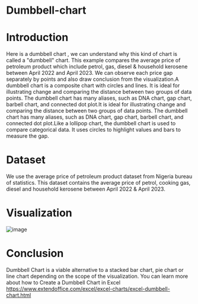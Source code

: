 # Dumbbell-chart
# Introduction
Here is a dumbbell chart , we can understand why this kind of chart is called a "dumbbell" chart. This example compares the average price of petroleum product which include petrol, gas, diesel & household kerosene between April 2022 and April 2023. We can observe each price gap separately by points and also draw conclusion from the visualization.A dumbbell chart is a composite chart with circles and lines. It is ideal for illustrating change and comparing the distance between two groups of data points. The dumbbell chart has many aliases, such as DNA chart, gap chart, barbell chart, and connected dot plot.It is ideal for illustrating change and comparing the distance between two groups of data points. The dumbbell chart has many aliases, such as DNA chart, gap chart, barbell chart, and connected dot plot.Like a lollipop chart, the dumbbell chart is used to compare categorical data. It uses circles to highlight values and bars to measure the gap.
# Dataset
We use the average price of petroleum product dataset from Nigeria bureau of statistics. This dataset contains the average price of petrol, cooking gas, diesel and household kerosene between April 2022 & April 2023.
# Visualization
![image](https://github.com/rotland/Dumbbell-chart/assets/65259178/d39dc22e-51da-4705-bbdf-fd842917fc29)
# Conclusion
Dumbbell Chart is a viable alternative to a stacked bar chart, pie chart or line chart depending on the scope of the visualization.
You can learn more about how to Create a Dumbbell Chart in Excel https://www.extendoffice.com/excel/excel-charts/excel-dumbbell-chart.html
